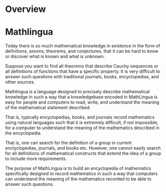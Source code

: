 # Overview

# Mathlingua

Today there is so much mathematical knowledge in existence in the form of definitions,
axioms, theorems, and conjectures, that it can be hard to know  or discover what is
known and what is unknown.

Suppose you want to find all theorems that describe Cauchy sequences or all definitions
of functions that have a specific property.  It is very difficult to answer such
questions with traditional journals, books, encyclopedias, and other sources.

Mathlingua is a language designed to precisely describe mathematical knowledge in such a
way that a knowledgebase encoded in MathLingua is easy for people and computers to read,
write, and understand the meaning of the mathematical statement described.

That is, typically encyclopedias, books, and journals record mathematics using natural
languages such that it is extremely difficult, if not impossible, for a computer to
understand the meaning of the mathematics described in the encyclopedia.

That is, one can search for the definition of a group in current enclyclopedias, journals,
and books etc.  However, one cannot easily search for all definitions of mathematical
constructs that extend the idea of a group to include more requirements.

The purpose of MathLingua is to build an encyclopedia of mathematics specifically designed
to record mathematics in such a way that computers can understand the meaning of the
mathematics recorded to be able to answer such questions.
